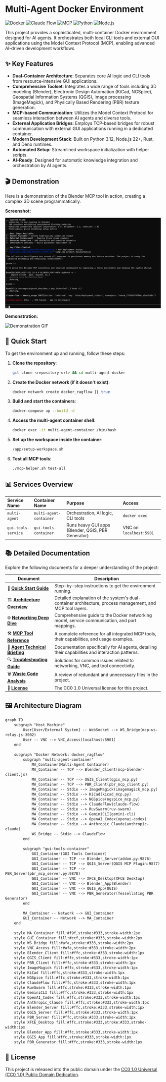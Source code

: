 # Multi-Agent Docker Environment

[![Docker](https://img.shields.io/badge/Docker-2496ED?style=for-the-badge&logo=docker&logoColor=white)](https://www.docker.com/)
[![Claude Flow](https://img.shields.io/badge/Claude_Flow-alpha-purple?style=for-the-badge)](https://github.com/claude-flow/claude-flow)
[![MCP](https://img.shields.io/badge/MCP-Protocol-blue?style=for-the-badge)](https://modelcontextprotocol.io/)
[![Python](https://img.shields.io/badge/Python-3.12-yellow?style=for-the-badge&logo=python)](https://www.python.org/)
[![Node.js](https://img.shields.io/badge/Node.js-22+-green?style=for-the-badge&logo=node.js)](https://nodejs.org/)

This project provides a sophisticated, multi-container Docker environment designed for AI agents. It orchestrates both local CLI tools and external GUI applications using the Model Context Protocol (MCP), enabling advanced AI-driven development workflows.

## ✨ Key Features

- **Dual-Container Architecture**: Separates core AI logic and CLI tools from resource-intensive GUI applications.
- **Comprehensive Toolset**: Integrates a wide range of tools including 3D modeling (Blender), Electronic Design Automation (KiCad, NGSpice), Geospatial Information Systems (QGIS), image processing (ImageMagick), and Physically Based Rendering (PBR) texture generation.
- **MCP-based Communication**: Utilizes the Model Context Protocol for seamless interaction between AI agents and diverse tools.
- **External Application Bridges**: Employs TCP-based bridges for robust communication with external GUI applications running in a dedicated container.
- **Modern Development Stack**: Built on Python 3.12, Node.js 22+, Rust, and Deno runtimes.
- **Automated Setup**: Streamlined workspace initialization with helper scripts.
- **AI-Ready**: Designed for automatic knowledge integration and orchestration by AI agents.

## 🎬 Demonstration

Here is a demonstration of the Blender MCP tool in action, creating a complex 3D scene programmatically.

**Screenshot:**

![Blender MCP Output](./Screenshot%202025-07-30%20230314.png)

**Demonstration:**

![Demonstration GIF](./output.gif)

## 🚀 Quick Start

To get the environment up and running, follow these steps:

1.  **Clone the repository**:
    ```bash
    git clone <repository-url> && cd multi-agent-docker
    ```

2.  **Create the Docker network (if it doesn't exist)**:
    ```bash
    docker network create docker_ragflow || true
    ```

3.  **Build and start the containers**:
    ```bash
    docker-compose up --build -d
    ```

4.  **Access the multi-agent container shell**:
    ```bash
    docker exec -it multi-agent-container /bin/bash
    ```

5.  **Set up the workspace inside the container**:
    ```bash
    /app/setup-workspace.sh
    ```

6.  **Test all MCP tools**:
    ```bash
    ./mcp-helper.sh test-all
    ```

## 📊 Services Overview

| Service Name | Container Name | Purpose | Access |
| :--- | :--- | :--- | :--- |
| `multi-agent` | `multi-agent-container` | Orchestration, AI logic, CLI tools | `docker exec` |
| `gui-tools-service` | `gui-tools-container` | Runs heavy GUI apps (Blender, QGIS, PBR Generator) | VNC on `localhost:5901` |

## 📚 Detailed Documentation

Explore the following documents for a deeper understanding of the project:

| Document | Description |
|---|---|
| 🚀 **[Quick Start Guide](./QUICKSTART.md)** | Step-by-step instructions to get the environment running. |
| 🏗️ **[Architecture Overview](./ARCHITECTURE.md)** | Detailed explanation of the system's dual-container architecture, process management, and MCP tool layers. |
| 🌐 **[Networking Deep Dive](./NETWORKING.md)** | Comprehensive guide to the Docker networking model, service communication, and port mappings. |
| 🛠️ **[MCP Tool Reference](./TOOLS.md)** | A complete reference for all integrated MCP tools, their capabilities, and usage examples. |
| 🤖 **[Agent Technical Briefing](./AGENT-BRIEFING.md)** | Documentation specifically for AI agents, detailing their capabilities and interaction patterns. |
| 🔍 **[Troubleshooting Guide](./TROUBLESHOOTING.md)** | Solutions for common issues related to networking, VNC, and tool connectivity. |
| 🗑️ **[Waste Code Analysis](./WASTE_CODE.md)** | A review of redundant and unnecessary files in the project. |
| 📜 **[License](./LICENSE)** | The CC0 1.0 Universal license for this project. |

## 🖼️ Architecture Diagram

```mermaid
graph TD
    subgraph "Host Machine"
        User[User/External System] -- WebSocket --> WS_Bridge(mcp-ws-relay.js:3002)
        User -- VNC --> VNC_Access(localhost:5901)
    end

    subgraph "Docker Network: docker_ragflow"
        subgraph "multi-agent-container"
            MA_Container(Multi-Agent Container)
            MA_Container -- TCP --> Blender_Client(mcp-blender-client.js)
            MA_Container -- TCP --> QGIS_Client(qgis_mcp.py)
            MA_Container -- TCP --> PBR_Client(pbr_mcp_client.py)
            MA_Container -- Stdio --> ImageMagick(imagemagick_mcp.py)
            MA_Container -- Stdio --> KiCad(kicad_mcp.py)
            MA_Container -- Stdio --> NGSpice(ngspice_mcp.py)
            MA_Container -- Stdio --> ClaudeFlow(claude-flow)
            MA_Container -- Stdio --> RuvSwarm(ruv-swarm)
            MA_Container -- Stdio --> GeminiCLI(gemini-cli)
            MA_Container -- Stdio --> OpenAI_Codex(openai-codex)
            MA_Container -- Stdio --> Anthropic_Claude(anthropic-claude)
            WS_Bridge -- Stdio --> ClaudeFlow
        end

        subgraph "gui-tools-container"
            GUI_Container(GUI Tools Container)
            GUI_Container -- TCP --> Blender_Server(addon.py:9876)
            GUI_Container -- TCP --> QGIS_Server(QGIS MCP Plugin:9877)
            GUI_Container -- TCP --> PBR_Server(pbr_mcp_server.py:9878)
            GUI_Container -- VNC --> XFCE_Desktop(XFCE Desktop)
            GUI_Container -- VNC --> Blender_App(Blender)
            GUI_Container -- VNC --> QGIS_App(QGIS)
            GUI_Container -- VNC --> PBR_Generator(Tessellating PBR Generator)
        end

        MA_Container -- Network --> GUI_Container
        GUI_Container -- Network --> MA_Container
    end

    style MA_Container fill:#f9f,stroke:#333,stroke-width:2px
    style GUI_Container fill:#ccf,stroke:#333,stroke-width:2px
    style WS_Bridge fill:#afa,stroke:#333,stroke-width:2px
    style VNC_Access fill:#afa,stroke:#333,stroke-width:2px
    style Blender_Client fill:#ffc,stroke:#333,stroke-width:1px
    style QGIS_Client fill:#ffc,stroke:#333,stroke-width:1px
    style PBR_Client fill:#ffc,stroke:#333,stroke-width:1px
    style ImageMagick fill:#ffc,stroke:#333,stroke-width:1px
    style KiCad fill:#ffc,stroke:#333,stroke-width:1px
    style NGSpice fill:#ffc,stroke:#333,stroke-width:1px
    style ClaudeFlow fill:#ffc,stroke:#333,stroke-width:1px
    style RuvSwarm fill:#ffc,stroke:#333,stroke-width:1px
    style GeminiCLI fill:#ffc,stroke:#333,stroke-width:1px
    style OpenAI_Codex fill:#ffc,stroke:#333,stroke-width:1px
    style Anthropic_Claude fill:#ffc,stroke:#333,stroke-width:1px
    style Blender_Server fill:#ffc,stroke:#333,stroke-width:1px
    style QGIS_Server fill:#ffc,stroke:#333,stroke-width:1px
    style PBR_Server fill:#ffc,stroke:#333,stroke-width:1px
    style XFCE_Desktop fill:#ffc,stroke:#333,stroke:#333,stroke-width:1px
    style Blender_App fill:#ffc,stroke:#333,stroke-width:1px
    style QGIS_App fill:#ffc,stroke:#333,stroke-width:1px
    style PBR_Generator fill:#ffc,stroke:#333,stroke-width:1px
```

## 📜 License

This project is released into the public domain under the [CC0 1.0 Universal (CC0 1.0) Public Domain Dedication](LICENSE).